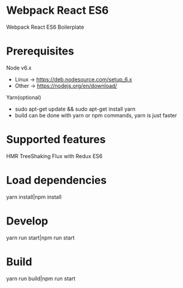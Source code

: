 # Webpack React ES6
Webpack React ES6 Boilerplate

# Prerequisites
Node v6.x
- Linux -> https://deb.nodesource.com/setup_6.x
- Other -> https://nodejs.org/en/download/

Yarn(optional)
- sudo apt-get update && sudo apt-get install yarn
- build can be done with yarn or npm commands, yarn is just faster

# Supported features
HMR
TreeShaking
Flux with Redux
ES6

# Load dependencies
yarn install|npm install

# Develop
yarn run start|npm run start

# Build
yarn run build|npm run start
